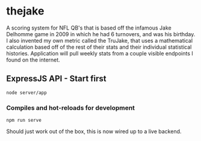 # thejake
A scoring system for NFL QB's that is based off the infamous Jake Delhomme game in 2009 in which he had 6 turnovers, and was his birthday. I also invented my own metric called the TruJake, that uses a mathematical calculation based off of the rest of their stats and their individual statistical histories. Application will pull weekly stats from a couple visible endpoints I found on the internet. 

## ExpressJS API - Start first
```
node server/app 
```

### Compiles and hot-reloads for development
```
npm run serve
```
Should just work out of the box, this is now wired up to a live backend.
